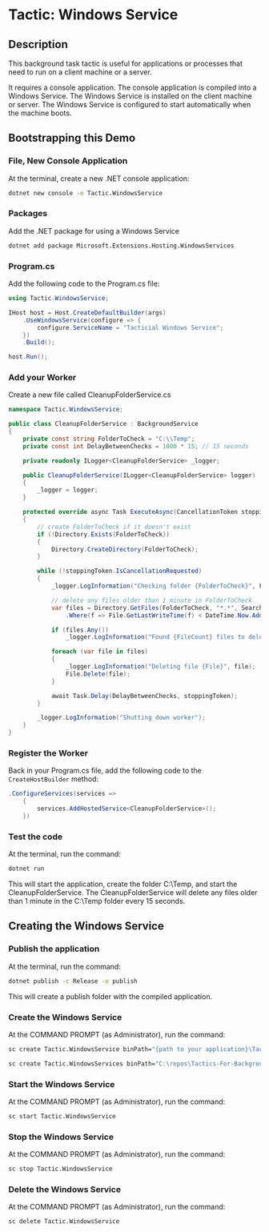 # Tactic: Windows Service

## Description
This background task tactic is useful for applications or processes that need to run on a client machine or a server.

It requires a console application. The console application is compiled into a Windows Service. The Windows Service is installed on the client machine or server. The Windows Service is configured to start automatically when the machine boots.

## Bootstrapping this Demo


### File, New Console Application
At the terminal, create a new .NET console application:

```bash
dotnet new console -o Tactic.WindowsService
```


### Packages
Add the .NET package for using a Windows Service

```bash
dotnet add package Microsoft.Extensions.Hosting.WindowsServices
```

### Program.cs
Add the following code to the Program.cs file:

```csharp
using Tactic.WindowsService;

IHost host = Host.CreateDefaultBuilder(args)
    .UseWindowsService(configure => {
        configure.ServiceName = "Tacticial Windows Service";
    })
    .Build();

host.Run();

```

### Add your Worker

Create a new file called CleanupFolderService.cs

```csharp
namespace Tactic.WindowsService;

public class CleanupFolderService : BackgroundService
{
    private const string FolderToCheck = "C:\\Temp";
    private const int DelayBetweenChecks = 1000 * 15; // 15 seconds

    private readonly ILogger<CleanupFolderService> _logger;

    public CleanupFolderService(ILogger<CleanupFolderService> logger)
    {
        _logger = logger;
    }

    protected override async Task ExecuteAsync(CancellationToken stoppingToken)
    {
        // create FolderToCheck if it doesn't exist
        if (!Directory.Exists(FolderToCheck))
        {
            Directory.CreateDirectory(FolderToCheck);
        }

        while (!stoppingToken.IsCancellationRequested)
        {
            _logger.LogInformation("Checking folder {FolderToCheck}", FolderToCheck);

            // delete any files older than 1 minute in FolderToCheck
            var files = Directory.GetFiles(FolderToCheck, "*.*", SearchOption.AllDirectories)
                .Where(f => File.GetLastWriteTime(f) < DateTime.Now.AddMinutes(-1));

            if (files.Any())
                _logger.LogInformation("Found {FileCount} files to delete", files.Count());

            foreach (var file in files)
            {
                _logger.LogInformation("Deleting file {File}", file);
                File.Delete(file);
            }

            await Task.Delay(DelayBetweenChecks, stoppingToken);
        }

        _logger.LogInformation("Shutting down worker");
    }
}
```

### Register the Worker
Back in your Program.cs file, add the following code to the `CreateHostBuilder` method:

```csharp
.ConfigureServices(services =>
    {
        services.AddHostedService<CleanupFolderService>();
    })
```

### Test the code
At the terminal, run the command:

```bash
dotnet run
```

This will start the application, create the folder C:\Temp, and start the CleanupFolderService. The CleanupFolderService will delete any files older than 1 minute in the C:\Temp folder every 15 seconds.

## Creating the Windows Service

### Publish the application
At the terminal, run the command:

```bash
dotnet publish -c Release -o publish
```

This will create a publish folder with the compiled application.

### Create the Windows Service
At the COMMAND PROMPT (as Administrator), run the command:

```bash
sc create Tactic.WindowsService binPath="{path to your application}\Tactic.WindowsService\publish\Tactic.WindowsService.exe"
```

```bash
sc create Tactic.WindowsServices binPath="C:\repos\Tactics-For-Background-Services-DotNet\Examples\WindowsService\publish\Tactic.WindowsService.exe"
```

### Start the Windows Service
At the COMMAND PROMPT (as Administrator), run the command:

```bash
sc start Tactic.WindowsService
```

### Stop the Windows Service
At the COMMAND PROMPT (as Administrator), run the command:

```bash
sc stop Tactic.WindowsService
```

### Delete the Windows Service
At the COMMAND PROMPT (as Administrator), run the command:

```bash
sc delete Tactic.WindowsService
```
